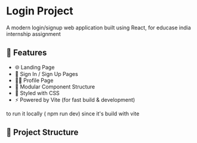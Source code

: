 # Login Project

A modern login/signup web application built using React, for educase india internship assignment

## 🚀 Features

- 🌐 Landing Page
- 🔐 Sign In / Sign Up Pages
- 🧑‍💼 Profile Page
- 🧱 Modular Component Structure
- 🎨 Styled with CSS
- ⚡ Powered by Vite (for fast build & development)

to run it locally ( npm run dev)
since it's build with vite
## 📁 Project Structure

